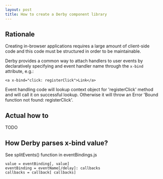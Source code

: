 ```yaml
---
layout: post
title: How to create a Derby component library
---
```


## Rationale

Creating in-browser applications requires a large amount of client-side code
and this code must be structured in order to be maintainable.

Derby provides a common way to attach handlers to user events by declaratively
specifying and event handler name through the `x-bind` attribute, e.g.:

    <a x-bind="click: registerClick">Link</a>

Event handling code will lookup context object for 'registerClick' method and
will call it on successful lookup. Otherwise it will throw an Error 'Bound
function not found: registerClick'.

## Actual how to

TODO

## How Derby parses x-bind value?

See splitEvents() function in eventBindings.js

    value = eventBinding[, value]
    eventBinding = eventName[/delay]: callbacks
    callbacks = callback[ callbacks]